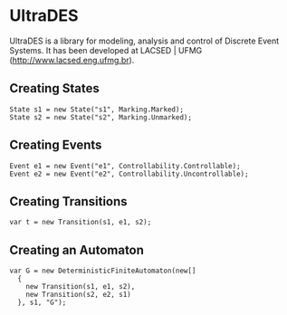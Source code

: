 # UltraDES
UltraDES is a library for modeling, analysis and control of Discrete Event Systems. It has been developed at LACSED | UFMG (http://www.lacsed.eng.ufmg.br).

## Creating States

```
State s1 = new State("s1", Marking.Marked);
State s2 = new State("s2", Marking.Unmarked);
```

## Creating Events

```
Event e1 = new Event("e1", Controllability.Controllable);
Event e2 = new Event("e2", Controllability.Uncontrollable);
```

## Creating Transitions

```
var t = new Transition(s1, e1, s2);
```

## Creating an Automaton

```
var G = new DeterministicFiniteAutomaton(new[]
  {
    new Transition(s1, e1, s2), 
    new Transition(s2, e2, s1)
  }, s1, "G");
```
